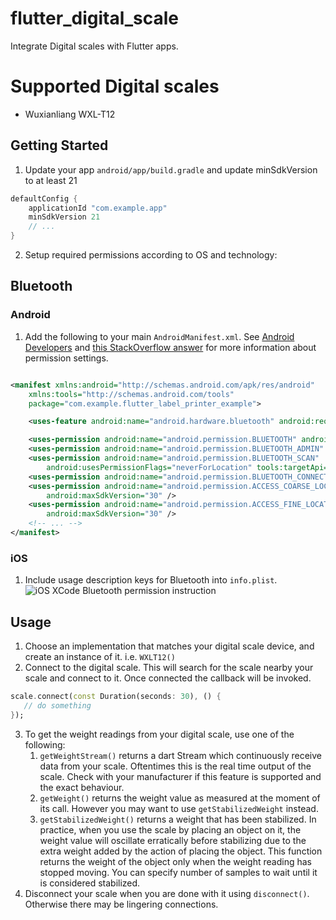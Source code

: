 # flutter_digital_scale

Integrate Digital scales with Flutter apps.

# Supported Digital scales
- Wuxianliang WXL-T12

## Getting Started

1. Update your app `android/app/build.gradle` and update minSdkVersion to at least 21
```groovy
defaultConfig {
    applicationId "com.example.app"
    minSdkVersion 21
    // ...
}
```
2. Setup required permissions according to OS and technology:

## Bluetooth
### Android

1. Add the following to your main `AndroidManifest.xml`.
   See [Android Developers](https://developer.android.com/guide/topics/connectivity/bluetooth/permissions)
   and [this StackOverflow answer](https://stackoverflow.com/a/70793272)
   for more information about permission settings.

```xml

<manifest xmlns:android="http://schemas.android.com/apk/res/android"
    xmlns:tools="http://schemas.android.com/tools"
    package="com.example.flutter_label_printer_example">

    <uses-feature android:name="android.hardware.bluetooth" android:required="true" />

    <uses-permission android:name="android.permission.BLUETOOTH" android:maxSdkVersion="30" />
    <uses-permission android:name="android.permission.BLUETOOTH_ADMIN" android:maxSdkVersion="30" />
    <uses-permission android:name="android.permission.BLUETOOTH_SCAN"
        android:usesPermissionFlags="neverForLocation" tools:targetApi="s" />
    <uses-permission android:name="android.permission.BLUETOOTH_CONNECT" />
    <uses-permission android:name="android.permission.ACCESS_COARSE_LOCATION"
        android:maxSdkVersion="30" />
    <uses-permission android:name="android.permission.ACCESS_FINE_LOCATION"
        android:maxSdkVersion="30" />
    <!-- ... -->
</manifest>
```

### iOS

1. Include usage description keys for Bluetooth into `info.plist`.
   ![iOS XCode Bluetooth permission instruction](README_img/ios-bluetooth-perm.png)

## Usage
1. Choose an implementation that matches your digital scale device, and create an instance of it. i.e. `WXLT12()`
2. Connect to the digital scale. This will search for the scale nearby your scale and connect to it. Once connected the callback will be invoked.
```dart
scale.connect(const Duration(seconds: 30), () {
   // do something
});
```
3. To get the weight readings from your digital scale, use one of the following:
   1. `getWeightStream()` returns a dart Stream which continuously receive data from your scale. Oftentimes this is the real time output of the scale. Check with your manufacturer if this feature is supported and the exact behaviour.
   2. `getWeight()` returns the weight value as measured at the moment of its call. However you may want to use `getStabilizedWeight` instead.
   3. `getStabilizedWeight()` returns a weight that has been stabilized. In practice, when you use the scale by placing an object on it, the weight value will oscillate erratically before stabilizing due to the extra weight added by the action of placing the object. This function returns the weight of the object only when the weight reading has stopped moving. You can specify number of samples to wait until it is considered stabilized.
4. Disconnect your scale when you are done with it using `disconnect()`. Otherwise there may be lingering connections.
